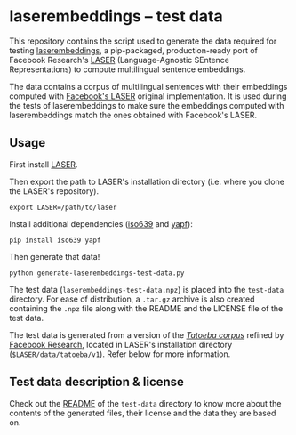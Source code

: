 # laserembeddings – test data

This repository contains the script used to generate the data required for testing [laserembeddings](https://github.com/yannvgn/laserembeddings), a pip-packaged, production-ready port of Facebook Research's [LASER](https://github.com/facebookresearch/LASER) (Language-Agnostic SEntence Representations) to compute multilingual sentence embeddings.

The data contains a corpus of multilingual sentences with their embeddings computed with [Facebook's LASER](https://github.com/facebookresearch/LASER) original implementation. It is used during the tests of laserembeddings to make sure the embeddings computed with laserembeddings match the ones obtained with Facebook's LASER.

## Usage

First install [LASER](https://github.com/facebookresearch/LASER).

Then export the path to LASER's installation directory (i.e. where you clone the LASER's repository).

```
export LASER=/path/to/laser
```

Install additional dependencies ([iso639](https://github.com/janpipek/iso639-python) and [yapf](https://github.com/google/yapf)):
```
pip install iso639 yapf
```

Then generate that data!

```
python generate-laserembeddings-test-data.py
```

The test data (`laserembeddings-test-data.npz`) is placed into the `test-data` directory. For ease of distribution, a `.tar.gz` archive is also created containing the `.npz` file along with the README and the LICENSE file of the test data.

The test data is generated from a version of the [_Tatoeba corpus_](https://tatoeba.org/eng/downloads) refined by [Facebook Research](https://github.com/facebookresearch), located in LASER's installation directory (`$LASER/data/tatoeba/v1`). Refer below for more information.

## Test data description & license

Check out the [README](test-data/README.md) of the `test-data` directory to know more about the contents of the generated files, their license and the data they are based on.
